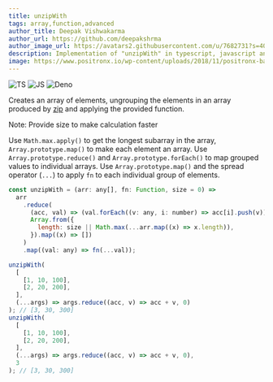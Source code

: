 ```yaml
---
title: unzipWith
tags: array,function,advanced
author_title: Deepak Vishwakarma
author_url: https://github.com/deepakshrma
author_image_url: https://avatars2.githubusercontent.com/u/7682731?s=400
description: Implementation of "unzipWith" in typescript, javascript and deno.
image: https://www.positronx.io/wp-content/uploads/2018/11/positronx-banner-1152-1.jpg
---
```


![TS](https://img.shields.io/badge/supports-typescript-blue.svg?style=flat-square)
![JS](https://img.shields.io/badge/supports-javascript-yellow.svg?style=flat-square)
![Deno](https://img.shields.io/badge/supports-deno-green.svg?style=flat-square)

Creates an array of elements, ungrouping the elements in an array produced by [zip](#zip) and applying the provided function.

Note: Provide size to make calculation faster

Use `Math.max.apply()` to get the longest subarray in the array, `Array.prototype.map()` to make each element an array.
Use `Array.prototype.reduce()` and `Array.prototype.forEach()` to map grouped values to individual arrays.
Use `Array.prototype.map()` and the spread operator (`...`) to apply `fn` to each individual group of elements.

```js
const unzipWith = (arr: any[], fn: Function, size = 0) =>
  arr
    .reduce(
      (acc, val) => (val.forEach((v: any, i: number) => acc[i].push(v)), acc),
      Array.from({
        length: size || Math.max(...arr.map((x) => x.length)),
      }).map((x) => [])
    )
    .map((val: any) => fn(...val));
```

```ts title="typescript"
unzipWith(
  [
    [1, 10, 100],
    [2, 20, 200],
  ],
  (...args) => args.reduce((acc, v) => acc + v, 0)
); // [3, 30, 300]
unzipWith(
  [
    [1, 10, 100],
    [2, 20, 200],
  ],
  (...args) => args.reduce((acc, v) => acc + v, 0),
  3
); // [3, 30, 300]
```
